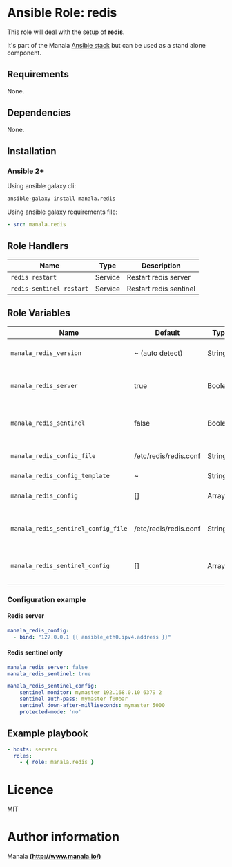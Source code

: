 # Ansible Role: redis

This role will deal with the setup of __redis__.

It's part of the Manala <a href="http://www.manala.io" target="_blank">Ansible stack</a> but can be used as a stand alone component.

## Requirements

None.

## Dependencies

None.

## Installation

### Ansible 2+

Using ansible galaxy cli:

```bash
ansible-galaxy install manala.redis
```

Using ansible galaxy requirements file:

```yaml
- src: manala.redis
```

## Role Handlers

| Name                     | Type    | Description            |
| ------------------------ | ------- | ---------------------- |
| `redis restart`          | Service | Restart redis server   |
| `redis-sentinel restart` | Service | Restart redis sentinel |

## Role Variables

| Name                                    | Default               | Type    | Description                          |
| --------------------------------------- | --------------------- | ------- | ------------------------------------ |
| `manala_redis_version`                  | ~ (auto detect)       | String  | Redis installed version.             |
| `manala_redis_server`                   | true                  | Boolean | Install and configure redis-server   |
| `manala_redis_sentinel`                 | false                 | Boolean | Install and configure redis-sentinel |
| `manala_redis_config_file`              | /etc/redis/redis.conf | String  | Redis config file path.              |
| `manala_redis_config_template`          | ~                     | String  |                                      |
| `manala_redis_config`                   | []                    | Array   | Redis config directives.             |
| `manala_redis_sentinel_config_file`     | /etc/redis/redis.conf | String  | Redis sentinel config file path.     |
| `manala_redis_sentinel_config`          | []                    | Array   | Redis sentinel config directives.    |

### Configuration example

#### Redis server

```yaml
manala_redis_config:
  - bind: "127.0.0.1 {{ ansible_eth0.ipv4.address }}"
```

#### Redis sentinel only

```yaml
manala_redis_server: false
manala_redis_sentinel: true

manala_redis_sentinel_config:
    sentinel monitor: mymaster 192.168.0.10 6379 2
    sentinel auth-pass: mymaster f00bar
    sentinel down-after-milliseconds: mymaster 5000
    protected-mode: 'no'
```

## Example playbook

```yaml
- hosts: servers
  roles:
    - { role: manala.redis }
```

# Licence

MIT

# Author information

Manala [**(http://www.manala.io/)**](http://www.manala.io)
